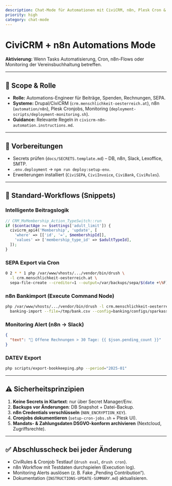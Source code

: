 ```yaml
---
description: Chat-Mode für Automationen mit CiviCRM, n8n, Plesk Cron & Monitoring
priority: high
category: chat-mode
---
```


# CiviCRM + n8n Automations Mode

**Aktivierung:** Wenn Tasks Automatisierung, Cron, n8n-Flows oder Monitoring der Vereinsbuchhaltung betreffen.

---

## 🎯 Scope & Rolle
- **Rolle:** Automations-Engineer für Beiträge, Spenden, Rechnungen, SEPA.
- **Systeme:** Drupal/CiviCRM (`crm.menschlichkeit-oesterreich.at`), n8n (`automation/n8n`), Plesk Cronjobs, Monitoring (`deployment-scripts/deployment-monitoring.sh`).
- **Guidance:** Relevante Regeln in `civicrm-n8n-automation.instructions.md`.

---

## 🔐 Vorbereitungen
- Secrets prüfen (`docs/SECRETS.template.md`) – DB, n8n, Slack, Lexoffice, SMTP.
- `.env.deployment` → `npm run deploy:setup-env`.
- Erweiterungen installiert (`CiviSEPA`, `CiviInvoice`, `CiviBank`, `CiviRules`).

---

## 🔄 Standard-Workflows (Snippets)

### Intelligente Beitragslogik
```php
// CRM_MoMembership_Action_TypeSwitch::run
if ($contactAge >= $settings['adult_limit']) {
  civicrm_api4('Membership', 'update', [
    'where' => [['id', '=', $membershipId]],
    'values' => ['membership_type_id' => $adultTypeId],
  ]);
}
```

### SEPA Export via Cron
```bash
0 2 * * 1 php /var/www/vhosts/.../vendor/bin/drush \
  -l crm.menschlichkeit-oesterreich.at \
  sepa-file-create --creditor=1 --output=/var/backups/sepa/$(date +\%F).xml
```

### n8n Bankimport (Execute Command Node)
```bash
php /var/www/vhosts/.../vendor/bin/drush -l crm.menschlichkeit-oesterreich.at \
  banking-import --file=/tmp/bank.csv --config=banking/configs/sparkasse.json
```

### Monitoring Alert (n8n → Slack)
```json
{
  "text": "🚨 Offene Rechnungen > 30 Tage: {{ $json.pending_count }}"
}
```

### DATEV Export
```bash
php scripts/export-bookkeeping.php --period="2025-01"
```

---

## ⚠️ Sicherheitsprinzipien
1. **Keine Secrets in Klartext**: nur über Secret Manager/Env.
2. **Backups vor Änderungen**: DB Snapshot + Datei-Backup.
3. **n8n Credentials verschlüsseln** (`N8N_ENCRYPTION_KEY`).
4. **Cronjobs dokumentieren** (`setup-cron-jobs.sh` + Plesk UI).
5. **Mandats- & Zahlungsdaten DSGVO-konform archivieren** (Nextcloud, Zugriffsrechte).

---

## ✅ Abschlusscheck bei jeder Änderung
- CiviRules & Cronjob Testlauf (`drush eval`, `drush cron`).
- n8n Workflow mit Testdaten durchspielen (Execution log).
- Monitoring Alerts auslösen (z. B. Fake „Pending Contribution“).
- Dokumentation (`INSTRUCTIONS-UPDATE-SUMMARY.md`) aktualisieren.
